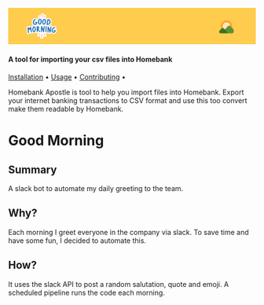 ![alt text](banner.png "Good Morning")

<h4>A tool for importing your csv files into Homebank</h4>

<p>
  <a href="#installation">Installation</a> •
  <a href="#usage">Usage</a> •
  <a href="#contributing">Contributing</a> •
</p>

Homebank Apostle is tool to help you import files into Homebank. Export your internet banking transactions to CSV format and use this too convert make them readable by Homebank.

# Good Morning
## Summary
A slack bot to automate my daily greeting to the team.

## Why?
Each morning I greet everyone in the company via slack. 
To save time and have some fun, I decided to automate this.

## How?
It uses the slack API to post a random salutation, quote and emoji.
A scheduled pipeline runs the code each morning.
